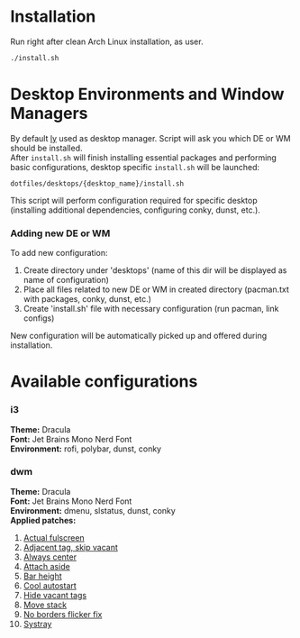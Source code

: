 # Installation
Run right after clean Arch Linux installation, as user.
```bash
./install.sh
```
# Desktop Environments and Window Managers
By default [ly](https://github.com/fairyglade/ly) used as desktop manager.
Script will ask you which DE or WM should be installed.
<br/>After ```install.sh``` will finish installing essential packages and performing basic configurations, desktop specific ```install.sh``` will be launched:
```
dotfiles/desktops/{desktop_name}/install.sh
```
This script will perform configuration required for specific desktop (installing additional dependencies, configuring conky, dunst, etc.).
### Adding new DE or WM
To add new configuration:
1. Create directory under 'desktops' (name of this dir will be displayed as name of configuration)
2. Place all files related to new DE or WM in created directory (pacman.txt with packages, conky, dunst, etc.)
3. Create 'install.sh' file with necessary configuration (run pacman, link configs)

New configuration will be automatically picked up and offered during installation.

# Available configurations
### i3
**Theme:** Dracula<br/>
**Font:** Jet Brains Mono Nerd Font<br/>
**Environment:** rofi, polybar, dunst, conky<br/>

### dwm
**Theme:** Dracula<br/>
**Font:** Jet Brains Mono Nerd Font<br/>
**Environment:** dmenu, slstatus, dunst, conky<br/>
**Applied patches:**
1. [Actual fulscreen](https://dwm.suckless.org/patches/actualfullscreen/)
2. [Adjacent tag, skip vacant](https://dwm.suckless.org/patches/adjacenttag/)
3. [Always center](https://dwm.suckless.org/patches/alwayscenter/)
4. [Attach aside](https://dwm.suckless.org/patches/attachaside/)
5. [Bar height](https://dwm.suckless.org/patches/bar_height/)
6. [Cool autostart](https://dwm.suckless.org/patches/cool_autostart/)
7. [Hide vacant tags](https://dwm.suckless.org/patches/hide_vacant_tags/)
8. [Move stack](https://dwm.suckless.org/patches/movestack/)
9. [No borders flicker fix](https://dwm.suckless.org/patches/noborderflicker/)
10. [Systray](https://dwm.suckless.org/patches/systray/)
